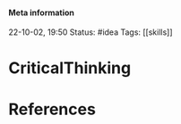 #### Meta information
22-10-02, 19:50
Status: #idea
Tags: [[skills]]





# CriticalThinking







# References
